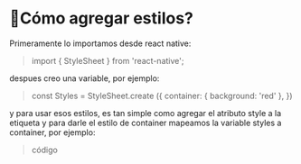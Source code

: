 # 🎨Cómo agregar estilos? 

Primeramente lo importamos desde react native:
> import { StyleSheet } from 'react-native';

despues creo una variable, por ejemplo:

> const Styles = StyleSheet.create ({
  container: {
    background: 'red'
  },
})  

y para usar esos estilos, es tan simple como agregar el atributo style a la etiqueta
y para darle el estilo de container mapeamos la variable styles a container, por ejemplo:

> <View style={styles.container}>código</View>
